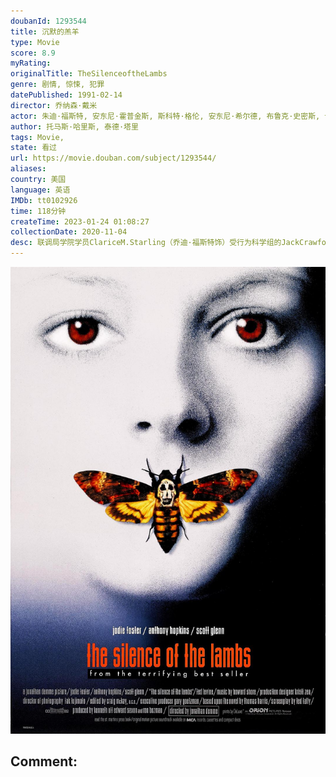 ```yaml
---
doubanId: 1293544
title: 沉默的羔羊
type: Movie
score: 8.9
myRating: 
originalTitle: TheSilenceoftheLambs
genre: 剧情, 惊悚, 犯罪
datePublished: 1991-02-14
director: 乔纳森·戴米
actor: 朱迪·福斯特, 安东尼·霍普金斯, 斯科特·格伦, 安东尼·希尔德, 布鲁克·史密斯, 卡斯·莱蒙斯, 弗兰基·费森, 泰德·拉文, 崔西·沃特, 丹·巴特勒, 达拉, 奥巴·巴巴图德, 黛安·贝克, 罗杰·科曼, 查尔斯·纳佩尔, 丹尼尔·冯·巴根, 查克·阿贝, 克里斯·艾塞克, 丹尼·达斯特, 乔治·, 户田惠子
author: 托马斯·哈里斯, 泰德·塔里
tags: Movie, 
state: 看过
url: https://movie.douban.com/subject/1293544/
aliases: 
country: 美国
language: 英语
IMDb: tt0102926
time: 118分钟
createTime: 2023-01-24 01:08:27
collectionDate: 2020-11-04
desc: 联调局学院学员ClariceM.Starling（乔迪·福斯特饰）受行为科学组的JackCrawford（斯科特·格伦饰）指派，前往州立巴尔的摩法医院访问被监禁的精神科医生Hannib...
---
```


![image](assets/p1593414327.jpg)

Comment: 
---

